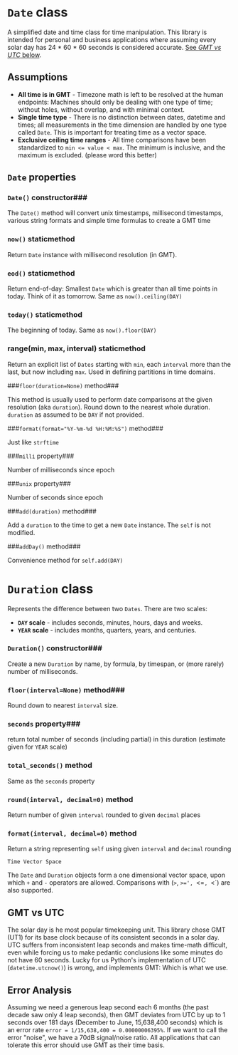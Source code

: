 




`Date` class
============

A simplified date and time class for time manipulation.  This library is intended for personal and business applications where assuming every solar day has 24 * 60 * 60 seconds is considered accurate. [See *GMT vs UTC* below](#GMT%20vs%20UTC). 


Assumptions
-----------

* **All time is in GMT** - Timezone math is left to be resolved at the human endpoints:  Machines should only be dealing with one type of time; without holes, without overlap, and with minimal context.
* **Single time type** - There is no distinction between dates, datetime and times; all measurements in the time dimension are handled by one type called `Date`.  This is important for treating time as a vector space.
* **Exclusive ceiling time ranges** - All time comparisons have been standardized to `min <= value < max`. The minimum is inclusive, and the maximum is excluded. (please word this better) 


`Date` properties
-----------------

### `Date()` constructor###

The `Date()` method will convert unix timestamps, millisecond timestamps, various string formats and simple time formulas to create a GMT time 


### `now()` staticmethod ###

Return `Date` instance with millisecond resolution (in GMT).

### `eod()` staticmethod ###

Return end-of-day: Smallest `Date` which is greater than all time points in today.  Think of it as tomorrow.  Same as `now().ceiling(DAY)`

### `today()` staticmethod ###

The beginning of today.  Same as `now().floor(DAY)`


### range(min, max, interval) staticmethod ###

Return an explicit list of `Dates` starting with `min`, each `interval` more than the last, but now including `max`.   Used in defining partitions in time domains.


###`floor(duration=None)` method###

This method is usually used to perform date comparisons at the given resolution (aka `duration`).  Round down to the nearest whole duration.  `duration` as assumed to be `DAY` if not provided.

###`format(format="%Y-%m-%d %H:%M:%S")` method###

Just like `strftime`

###`milli` property###

Number of milliseconds since epoch

###`unix` property###

Number of seconds since epoch


###`add(duration)` method###

Add a `duration` to the time to get a new `Date` instance.  The `self` is not modified.

###`addDay()` method###

Convenience method for `self.add(DAY)`




`Duration` class
================

Represents the difference between two `Dates`.  There are two scales:
  
*  **`DAY` scale** - includes seconds, minutes, hours, days and weeks.
*  **`YEAR` scale** - includes months, quarters, years, and centuries. 

### `Duration()` constructor###

Create a new `Duration` by name, by formula, by timespan, or (more rarely) number of milliseconds.


### `floor(interval=None)` method###

Round down to nearest `interval` size.


### `seconds` property###

return total number of seconds (including partial) in this duration (estimate given for `YEAR` scale)

### `total_seconds()` method ###

Same as the `seconds` property

### `round(interval, decimal=0)` method ###

Return number of given `interval` rounded to given `decimal` places

### `format(interval, decimal=0)` method ###

Return a string representing `self` using given `interval` and `decimal` rounding


`Time Vector Space`

The `Date` and `Duration` objects form a one dimensional vector space, upon which `+` and `-` operators are allowed.   Comparisons with (`>`, `>=', `<=`, `<`) are also supported. 



GMT vs UTC
----------

The solar day is he most popular timekeeping unit.  This library chose GMT (UT1) for its base clock because of its consistent seconds in a solar day.  UTC suffers from inconsistent leap seconds and makes time-math difficult, even while forcing us to make pedantic conclusions like some minutes do not have 60 seconds.  Lucky for us Python's implementation of UTC (`datetime.utcnow()`) is wrong, and implements GMT:  Which is what we use.    

Error Analysis
--------------

Assuming we need a generous leap second each 6 months (the past decade saw only 4 leap seconds), then GMT deviates from UTC by up to 1 seconds over 181 days (December to June, 15,638,400 seconds) which is an error rate `error = 1/15,638,400 = 0.00000006395%`.  If we want to call the error "noise", we have a 70dB signal/noise ratio.  All applications that can tolerate this error should use GMT as their time basis.

  